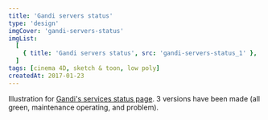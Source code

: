 ```yaml
---
title: 'Gandi servers status'
type: 'design'
imgCover: 'gandi-servers-status'
imgList:
  [
    { title: 'Gandi servers status', src: 'gandi-servers-status_1' },
  ]
tags: [cinema 4D, sketch & toon, low poly]
createdAt: 2017-01-23
---
```


Illustration for [Gandi's services status page](https://status.gandi.net/). 3 versions have been made (all green, maintenance operating, and problem).
<!--more-->
